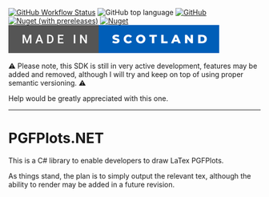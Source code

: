 [![GitHub Workflow Status](https://img.shields.io/github/workflow/status/hughesjs/PGFPlots.NET/.NET?style=for-the-badge)](https://github.com/hughesjs/PGFPlots.NET/actions)
![GitHub top language](https://img.shields.io/github/languages/top/hughesjs/PGFPlots.NET?style=for-the-badge)
[![GitHub](https://img.shields.io/github/license/hughesjs/PGFPlots.NET?style=for-the-badge)](LICENSE)
[![Nuget (with prereleases)](https://img.shields.io/nuget/vpre/PGFPlots.NET?style=for-the-badge)](https://nuget.org/packages/PGFPlots.NET/)
[![Nuget](https://img.shields.io/nuget/dt/PGFPlots.NET?style=for-the-badge)](https://nuget.org/packages/PGFPlots.NET/)
![FTB](https://raw.githubusercontent.com/hughesjs/custom-badges/master/made-in/made-in-scotland.svg)

⚠ Please note, this SDK is still in very active development, features may be added and removed, although I will try and keep on top of using proper semantic versioning. ⚠

Help would be greatly appreciated with this one.

---

# PGFPlots.NET

This is a C# library to enable developers to draw LaTex PGFPlots.

As things stand, the plan is to simply output the relevant tex, although the ability to render may be added in a future revision.

